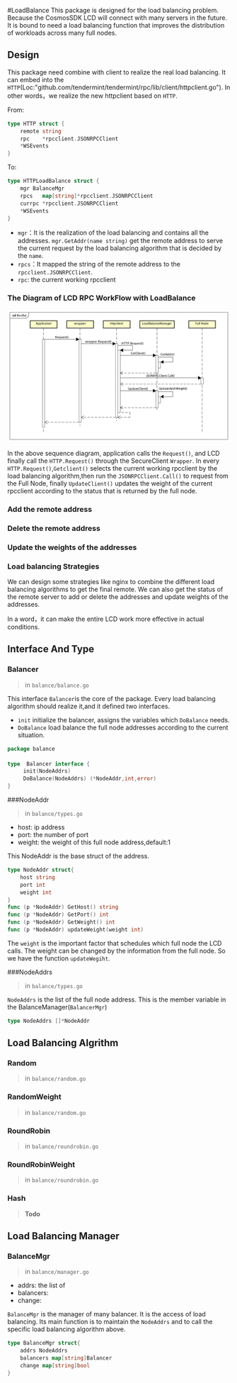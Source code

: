 #LoadBalance 
This package is designed for the load balancing problem. Because the CosmosSDK LCD will connect with many servers in the future. It is bound to need a load balancing function that improves the distribution of workloads across many full nodes.

## Design
This package need combine with client to realize the real load balancing. It can embed into the `HTTP`(Loc:"github.com/tendermint/tendermint/rpc/lib/client/httpclient.go"). In other words，we realize the new httpclient based on `HTTP`.

From:

```go
type HTTP struct {
	remote string
	rpc    *rpcclient.JSONRPCClient
	*WSEvents
}
```
To:

```go
type HTTPLoadBalance struct {
	mgr BalanceMgr
	rpcs   map[string]*rpcclient.JSONRPCClient
	currpc *rpcclient.JSONRPCClient
	*WSEvents
}
```
* `mgr`：It is the realization of the load balancing and contains all the addresses. `mgr.GetAddr(name string)` get the remote address to serve the current request by the load balancing algorithm that is decided by the `name`.
* `rpcs`：It mapped the string of the remote address to the `rpcclient.JSONRPCClient`.
* `rpc`: the current working rpcclient

### The Diagram of LCD RPC WorkFlow with LoadBalance
![The Diagram of LCD RPC WorkFlow](pics/loadbalanceDiagram.png)

In the above sequence diagram, application calls the `Request()`, and LCD finally call the `HTTP.Request()` through the SecureClient `Wrapper`. In every `HTTP.Request()`,`Getclient()` selects the current working rpcclient by the load balancing algorithm,then run the `JSONRPCClient.Call()` to request from the Full Node, finally `UpdateClient()` updates the weight of the current rpcclient according to the status that is returned by the full node. 
### Add the remote address
### Delete the remote address
### Update the weights of the addresses
### Load balancing Strategies
We can design some strategies like nginx to combine the different load balancing algorithms to get the final remote. We can also get the status of the remote server to add or delete the addresses and update weights of the addresses.

In a word，it can make the entire LCD work more effective in actual conditions.

## Interface And Type

### Balancer
>in `balance/balance.go`

This interface `Balancer`is the core of the package. Every load balancing algorithm should realize it,and it defined two interfaces.

* `init` initialize the balancer, assigns the variables which `DoBalance` needs.
* `DoBalance` load balance the full node addresses according to the current situation. 

```go
package balance

type  Balancer interface {
	 init(NodeAddrs)
     DoBalance(NodeAddrs) (*NodeAddr,int,error)
}
```

###NodeAddr

>in `balance/types.go`

* host: ip address
* port: the number of port
* weight: the weight of this full node address,default:1

This NodeAddr is the base struct of the address.

```go
type NodeAddr struct{
	host string
	port int
	weight int
}
func (p *NodeAddr) GetHost() string 
func (p *NodeAddr) GetPort() int 
func (p *NodeAddr) GetWeight() int 
func (p *NodeAddr) updateWeight(weight int)
```
The `weight` is the important factor that schedules which full node the LCD calls. The weight can be changed by the information from the full node. So we have the function `updateWegiht`.

###NodeAddrs
>in `balance/types.go`

`NodeAddrs` is the list of the full node address. This is the member variable in the BalanceManager(`BalancerMgr`)

```go
type NodeAddrs []*NodeAddr
```
## Load Balancing Algrithm
### Random
>in `balance/random.go`

### RandomWeight
>in `balance/random.go`

### RoundRobin
>in `balance/roundrobin.go`

### RoundRobinWeight
>in `balance/roundrobin.go`

### Hash
> **Todo**


## Load Balancing Manager
### BalanceMgr
>in `balance/manager.go`

* addrs: the list of 
* balancers: 
* change: 

`BalanceMgr` is the manager of many balancer. It is the access of load balancing. Its main function is to maintain the `NodeAddrs` and to call the specific load balancing algorithm above.

```go
type BalanceMgr struct{
	addrs NodeAddrs
	balancers map[string]Balancer
	change map[string]bool
}
```

